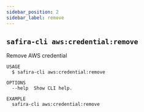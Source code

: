 ```yaml
---
sidebar_position: 2
sidebar_label: remove
---
```

## `safira-cli aws:credential:remove`

Remove AWS credential

```
USAGE
  $ safira-cli aws:credential:remove

OPTIONS
  --help  Show CLI help.

EXAMPLE
  safira-cli aws:credential:remove
```